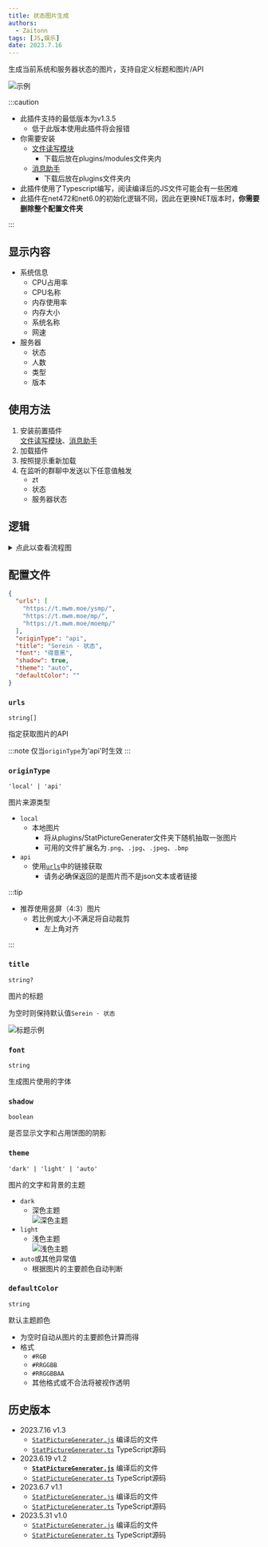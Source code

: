 ```yaml
---
title: 状态图片生成
authors: 
  - Zaitonn
tags: [JS,娱乐]
date: 2023.7.16
---
```


生成当前系统和服务器状态的图片，支持自定义标题和图片/API

![示例](/img/StatPictureGenerater/dark.png#small)

<!--truncate-->

:::caution

- 此插件支持的最低版本为v1.3.5
  - 低于此版本使用此插件将会报错
- 你需要安装
  - [文件读写模块](stdio)
    - 下载后放在plugins/modules文件夹内
  - [消息助手](MsgHelper)
    - 下载后放在plugins文件夹内
- 此插件使用了Typescript编写，阅读编译后的JS文件可能会有一些困难
- 此插件在net472和net6.0的初始化逻辑不同，因此在更换NET版本时，**你需要删除整个配置文件夹**

:::

## 显示内容

- 系统信息
  - CPU占用率
  - CPU名称
  - 内存使用率
  - 内存大小
  - 系统名称
  - 网速
- 服务器
  - 状态
  - 人数
  - 类型
  - 版本

## 使用方法

1. 安装前置插件  
  [文件读写模块](stdio)、[消息助手](MsgHelper)
2. 加载插件
3. 按照提示重新加载
4. 在监听的群聊中发送以下任意值触发
   - zt
   - 状态
   - 服务器状态

## 逻辑

<details>
	<summary>点此以查看流程图</summary>

```mermaid
flowchart TB
  A("开始生成") -->  B0["判断类型"]
  B0 -->  B1["检测目录下的图片"]
  subgraph 本地图片
  B1 --> B2["判断图片数量"]
  B2 --> B3["随机抽取一张图片"]
  end
  B3-->E1

  B0 --> C1["判断API数量"]
  subgraph API
  C1 --> C2["随机抽取一个链接"]
  C2 --> C3["通过GET请求获取图片"]
  end
  C3-->E1

  subgraph 计算主要颜色
  E1("克隆一份图片")-->E2["将克隆的图片缩放至10px*10px"]
  E2-->E3["逐个获取非透明像素的RGB值的和"]
  E3-->E4["计算平均值"]
  end

  B0 --> |"其他值"| D1["使用白色背景"]
  D1-->G2

  E4 --> G2["根据主题生成一套配色"]
  G2 --> G31
  subgraph 绘制相关文本
  G31("绘制标题")
  G32("绘制系统信息")
  G33("绘制服务器状态")
  G34("绘制图片水印")
  G31 --> G32 --> G33 --> G34 --> G4
  end
  G4["保存为图片"]
  G4 --> G5["计算Base64值"]
  G5 --> G6("发送到群聊")

```

</details>

## 配置文件

```json
{
  "urls": [
    "https://t.mwm.moe/ysmp/",
    "https://t.mwm.moe/mp/",
    "https://t.mwm.moe/moemp/"
  ],
  "originType": "api",
  "title": "Serein · 状态",
  "font": "得意黑",
  "shadow": true,
  "theme": "auto",
  "defaultColor": ""
}
```

### `urls`

`string[]`

指定获取图片的API

:::note
仅当`originType`为'api'时生效
:::

### `originType`

`'local' | 'api'`

图片来源类型

- `local`
  - 本地图片
    - 将从plugins/StatPictureGenerater文件夹下随机抽取一张图片
    - 可用的文件扩展名为`.png`、`.jpg`、`.jpeg`、`.bmp`
- `api`
  - 使用[`urls`](#urls)中的链接获取
    - 请务必确保返回的是图片而不是json文本或者链接

:::tip

- 推荐使用竖屏（4:3）图片
  - 若比例或大小不满足将自动裁剪
    - 左上角对齐

:::

### `title`

`string?`

图片的标题

为空时则保持默认值`Serein · 状态`

![标题示例](/img/StatPictureGenerater/eg_title.png#small)

### `font`

`string`

生成图片使用的字体

### `shadow`

`boolean`

是否显示文字和占用饼图的阴影

### `theme`

`'dark' | 'light' | 'auto'`

图片的文字和背景的主题

- `dark`
  - 深色主题  
  ![深色主题](/img/StatPictureGenerater/dark.png#small)
- `light`
  - 浅色主题  
  ![浅色主题](/img/StatPictureGenerater/light.png#small)
- `auto`或其他异常值
  - 根据图片的主要颜色自动判断

### `defaultColor`

`string`

默认主题颜色

- 为空时自动从图片的主要颜色计算而得
- 格式
  - `#RGB`
  - `#RRGGBB`
  - `#RRGGBBAA`
  - 其他格式或不合法将被视作透明

## 历史版本

- 2023.7.16 v1.3
  - [`StatPictureGenerater.js`](https://download.serein.cc/https://raw.githubusercontent.com/Zaitonn/Serein-Docs/dc93ac607d0edd9e1cb6e07d7caa2c30db3b696d/JS/StatPictureGenerater/StatPictureGenerater.js?d) 编译后的文件
  - [`StatPictureGenerater.ts`](https://download.serein.cc/https://raw.githubusercontent.com/Zaitonn/Serein-Docs/dc93ac607d0edd9e1cb6e07d7caa2c30db3b696d/JS/StatPictureGenerater/StatPictureGenerater.ts?d) TypeScript源码
- 2023.6.19 v1.2
  - [**`StatPictureGenerater.js`**](https://download.serein.cc/https://raw.githubusercontent.com/Zaitonn/Serein-Docs/c12be67e90faadebad693f6e88f53ba4e256460b/JS/StatPictureGenerater/StatPictureGenerater.js?d) 编译后的文件
  - [`StatPictureGenerater.ts`](https://download.serein.cc/https://raw.githubusercontent.com/Zaitonn/Serein-Docs/c12be67e90faadebad693f6e88f53ba4e256460b/JS/StatPictureGenerater/StatPictureGenerater.ts?d) TypeScript源码
- 2023.6.7 v1.1
  - [`StatPictureGenerater.js`](https://download.serein.cc/https://raw.githubusercontent.com/Zaitonn/Serein-Docs/4d3c4d6009685806b2f95cfa0851b35e28f5a330/JS/StatPictureGenerater/StatPictureGenerater.js?d) 编译后的文件
  - [`StatPictureGenerater.ts`](https://download.serein.cc/https://raw.githubusercontent.com/Zaitonn/Serein-Docs/4d3c4d6009685806b2f95cfa0851b35e28f5a330/JS/StatPictureGenerater/StatPictureGenerater.ts?d) TypeScript源码
- 2023.5.31 v1.0
  - [`StatPictureGenerater.js`](https://download.serein.cc/https://raw.githubusercontent.com/Zaitonn/Serein-Docs/45ae3bbe50561e590ba6eb090fd6e58fc4b704b4/JS/StatPictureGenerater/StatPictureGenerater.js?d) 编译后的文件
  - [`StatPictureGenerater.ts`](https://download.serein.cc/https://raw.githubusercontent.com/Zaitonn/Serein-Docs/45ae3bbe50561e590ba6eb090fd6e58fc4b704b4/JS/StatPictureGenerater/StatPictureGenerater.ts?d) TypeScript源码
